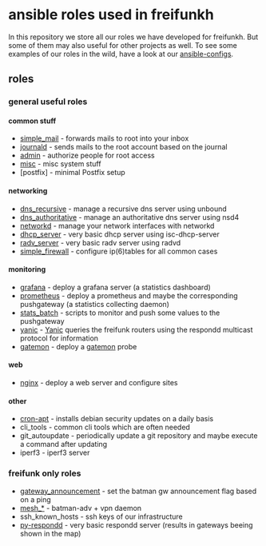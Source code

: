 # ansible roles used in freifunkh

In this repository we store all our roles we have developed for freifunkh.
But some of them may also useful for other projects as well.
To see some examples of our roles in the wild, have a look
at our [ansible-configs](https://github.com/freifunkh/ansible-configs).

## roles

### general useful roles

#### common stuff

- [simple_mail](docs/simple_mail.md) - forwards mails to root into your inbox
- [journald](docs/journald.md) - sends mails to the root account based on the journal
- [admin](docs/admin.md) - authorize people for root access
- [misc](docs/misc.md) - misc system stuff
- [postfix] - minimal Postfix setup

#### networking

- [dns_recursive](docs/dns_recursive.md) - manage a recursive dns server using unbound
- [dns_authoritative](docs/dns_authoritative.md) - manage an authoritative dns server using nsd4
- [networkd](docs/networkd.md) - manage your network interfaces with networkd
- [dhcp_server](docs/dhcp_server.md) - very basic dhcp server using isc-dhcp-server
- [radv_server](docs/radv_server.md) - very basic radv server using radvd
- [simple_firewall](docs/simple_firewall.md) - configure ip(6)tables for all common cases

#### monitoring

- [grafana](docs/grafana.md) - deploy a grafana server (a statistics dashboard)
- [prometheus](docs/prometheus.md) - deploy a prometheus and maybe the corresponding pushgateway (a statistics collecting daemon)
- [stats_batch](docs/stats_batch.md) - scripts to monitor and push some values to the pushgateway
- [yanic](docs/yanic.md) - [Yanic](https://github.com/FreifunkBremen/yanic) queries the freifunk routers using the respondd multicast protocol for information
- [gatemon](docs/gatemon.md) - deploy a [gatemon](https://github.com/freifunkh/gatemon) probe

#### web

- [nginx](docs/nginx.md) - deploy a web server and configure sites

#### other

- [cron-apt](docs/cron-apt.md) - installs debian security updates on a daily basis
- cli_tools - common cli tools which are often needed
- git_autoupdate - periodically update a git repository and maybe execute a command after updating
- iperf3 - iperf3 server

### freifunk only roles

- [gateway_announcement](docs/gateway_announcement.md) - set the batman gw announcement flag based on a ping
- [mesh_*](docs/mesh_*.md) - batman-adv + vpn daemon
- ssh_known_hosts - ssh keys of our infrastructure
- [py-respondd](docs/py-respondd.md) - very basic respondd server (results in gateways beeing shown in the map)
